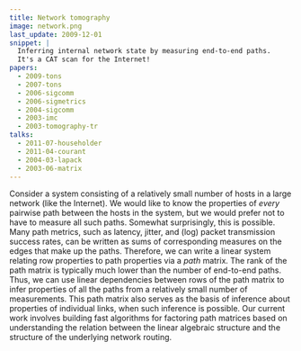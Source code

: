 ```yaml
---
title: Network tomography
image: network.png
last_update: 2009-12-01
snippet: |
  Inferring internal network state by measuring end-to-end paths.
  It's a CAT scan for the Internet!
papers:
  - 2009-tons
  - 2007-tons
  - 2006-sigcomm
  - 2006-sigmetrics
  - 2004-sigcomm
  - 2003-imc
  - 2003-tomography-tr
talks:
  - 2011-07-householder
  - 2011-04-courant
  - 2004-03-lapack
  - 2003-06-matrix
---
```


Consider a system consisting of a relatively small number of hosts in
a large network (like the Internet).  We would like to know the
properties of *every* pairwise path between the hosts in the system,
but we would prefer not to have to measure all such paths.  Somewhat
surprisingly, this is possible.  Many path metrics, such as latency,
jitter, and (log) packet transmission success rates, can be written as
sums of corresponding measures on the edges that make up the paths.
Therefore, we can write a linear system relating row properties to
path properties via a *path* matrix.  The rank of the path matrix is
typically much lower than the number of end-to-end paths.  Thus, we
can use linear dependencies between rows of the path matrix to infer
properties of all the paths from a relatively small number of
measurements.  This path matrix also serves as the basis of inference
about properties of individual links, when such inference is possible.
Our current work involves building fast algorithms for factoring path
matrices based on understanding the relation between the linear
algebraic structure and the structure of the underlying network
routing.

